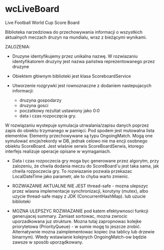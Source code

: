 # wcLiveBoard
Live Football World Cup Score Board

Biblioteka narzedziowa do przechowywania informacji o wszystkich aktualnych 
meczach druzyn na mundialu, wraz z bieżącymi wynikami.

ZALOZENIA:
- Druzyne identyfikujemy przez unikalna nazwę. W rozwiazaniu identyfikatorem druzyny jest nazwa państwa 
reprezentowanego przez druzyne

- Obiektem głównym biblioteki jest klasa ScoreboardService

- Utworzenie rozgrywki jest rownoznaczne z dodaniem nastepujacych informacji:
    - druzyna gospodarzy
    - druzyna gosci
    - poczatkowy rezultat ustawiony jako 0:0
    - data i czas rozpoczęcia gry.

W rozwiązaniu wystepuje symulacja utrwalania/zapisu danych poprzez zapis do obiektu trzymanego w pamięci. 
Pod spodem jest mutowalna lista elementów. Elementy przechowywane są typu OngoingMatch. Mogą one symulować encje/rekordy
w DB, jednak celowo nie ma encji osobnego obiektu ScoreBoard. Jest wlaśnie serwis ScoreBoardSerwis, ktorego interfejs
realizuje operacje opisane w wymaganiach.

- Data i czas rozpoczecia gry moga byc generowane przez algorytm, przy zalozeniu, że chwila dodania meczu 
do ScoreBoard'u jest taka sama, jak chwila rozpoczecia gry. 
To rozwiazanie pozwala przekazac LocalDateTime jako parametr, ale to chyba warto zmienic.

- ROZWIAZANIE AKTUALNE NIE JEST thread-safe - mozna ulepszyc przez wlasna implementacje synchronizacji, 
korutyny (mutex), albo uzycie thread-safe mapy z JDK (ConcurrentHashMap).
lub uzucie biblioteki

- MOZNA ULEPSZYC ROZWIAZANIE pod katem efektywnosci funkcji generujacej summary. Zamiast sortowac, mozna zwrocic 
uporzadkowana juz strukture. Mozna tutaj zapropnowac kolejke priorytetowa (PriorityQueue) - 
w sumie mogę to jeszcze zrobić. Alternatywnie mozna zaimplementowac kopiec (na tablicy lub drzewie binarnym). 
Wtedy wstawianie kolejnych OngoingMatch-ow będzie zawsze w sposób uporządkowany.
 






